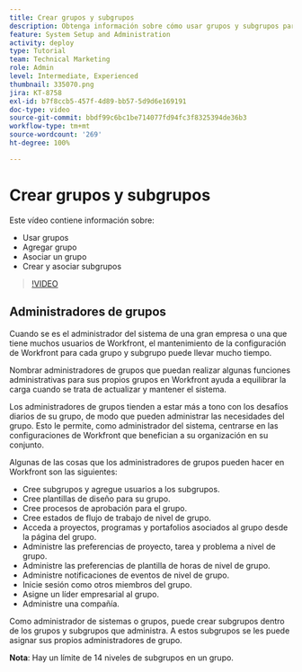 ```yaml
---
title: Crear grupos y subgrupos
description: Obtenga información sobre cómo usar grupos y subgrupos para la organización de usuarios y los permisos para trabajar. Aprenda a crear un grupo y subgrupos.
feature: System Setup and Administration
activity: deploy
type: Tutorial
team: Technical Marketing
role: Admin
level: Intermediate, Experienced
thumbnail: 335070.png
jira: KT-8758
exl-id: b7f8ccb5-457f-4d89-bb57-5d9d6e169191
doc-type: video
source-git-commit: bbdf99c6bc1be714077fd94fc3f8325394de36b3
workflow-type: tm+mt
source-wordcount: '269'
ht-degree: 100%

---
```


# Crear grupos y subgrupos

Este vídeo contiene información sobre:

* Usar grupos
* Agregar grupo
* Asociar un grupo
* Crear y asociar subgrupos

>[!VIDEO](https://video.tv.adobe.com/v/335070/?quality=12&learn=on&enablevpops=1)

## Administradores de grupos

Cuando se es el administrador del sistema de una gran empresa o una que tiene muchos usuarios de Workfront, el mantenimiento de la configuración de Workfront para cada grupo y subgrupo puede llevar mucho tiempo.

Nombrar administradores de grupos que puedan realizar algunas funciones administrativas para sus propios grupos en Workfront ayuda a equilibrar la carga cuando se trata de actualizar y mantener el sistema.

Los administradores de grupos tienden a estar más a tono con los desafíos diarios de su grupo, de modo que pueden administrar las necesidades del grupo. Esto le permite, como administrador del sistema, centrarse en las configuraciones de Workfront que benefician a su organización en su conjunto.

Algunas de las cosas que los administradores de grupos pueden hacer en Workfront son las siguientes:

* Cree subgrupos y agregue usuarios a los subgrupos.
* Cree plantillas de diseño para su grupo.
* Cree procesos de aprobación para el grupo.
* Cree estados de flujo de trabajo de nivel de grupo.
* Acceda a proyectos, programas y portafolios asociados al grupo desde la página del grupo.
* Administre las preferencias de proyecto, tarea y problema a nivel de grupo.
* Administre las preferencias de plantilla de horas de nivel de grupo.
* Administre notificaciones de eventos de nivel de grupo.
* Inicie sesión como otros miembros del grupo.
* Asigne un líder empresarial al grupo.
* Administre una compañía.

Como administrador de sistemas o grupos, puede crear subgrupos dentro de los grupos y subgrupos que administra. A estos subgrupos se les puede asignar sus propios administradores de grupo.

**Nota**: Hay un límite de 14 niveles de subgrupos en un grupo.
